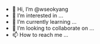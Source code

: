 - 👋 Hi, I’m @wseokyang
- 👀 I’m interested in ...
- 🌱 I’m currently learning ...
- 💞️ I’m looking to collaborate on ...
- 📫 How to reach me ...

<!---
wseokyang/wseokyang is a ✨ special ✨ repository because its `README.md` (this file) appears on your GitHub profile.
You can click the Preview link to take a look at your changes.
--->
